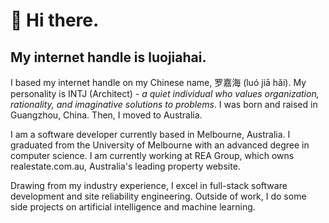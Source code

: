 # 👋 Hi there.

## My internet handle is luojiahai.

I based my internet handle on my Chinese name, 罗嘉海 (luó jiā hǎi). My personality is INTJ (Architect) - *a quiet individual who values organization, rationality, and imaginative solutions to problems*. I was born and raised in Guangzhou, China. Then, I moved to Australia.

I am a software developer currently based in Melbourne, Australia. I graduated from the University of Melbourne with an advanced degree in computer science. I am currently working at REA Group, which owns realestate.com.au, Australia's leading property website.

Drawing from my industry experience, I excel in full-stack software development and site reliability engineering. Outside of work, I do some side projects on artificial intelligence and machine learning.
